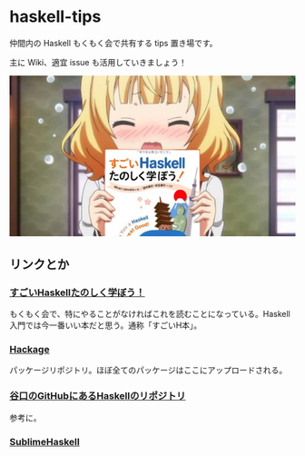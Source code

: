 # haskell-tips

仲間内の Haskell もくもく会で共有する tips 置き場です。

主に Wiki、適宜 issue も活用していきましょう！

![](sharo.png)

## リンクとか

### [すごいHaskellたのしく学ぼう！](https://www.amazon.co.jp/dp/B009RO80XY)
もくもく会で、特にやることがなければこれを読むことになっている。Haskell入門では今一番いい本だと思う。通称「すごいH本」。

### [Hackage](https://hackage.haskell.org/)
パッケージリポジトリ。ほぼ全てのパッケージはここにアップロードされる。

### [谷口のGitHubにあるHaskellのリポジトリ](https://github.com/cohei?utf8=✓&tab=repositories&q=&type=source&language=haskell)
参考に。

### [SublimeHaskell](https://github.com/SublimeHaskell/SublimeHaskell)

